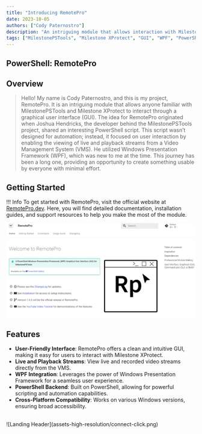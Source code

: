 ```yaml
---
title: "Introducing RemotePro"
date: 2023-10-05
authors: ["Cody Paternostro"]
description: "An intriguing module that allows interaction with Milestone XProtect through a GUI."
tags: ["MilestonePSTools", "Milestone XProtect", "GUI", "WPF", "PowerShell"]
---
```


## PowerShell: RemotePro

## Overview

> Hello! My name is Cody Paternostro, and this is my project, RemotePro. It is an intriguing module that allows anyone familiar with MilestonePSTools and Milestone XProtect to interact through a graphical user interface (GUI). The idea for RemotePro originated when Joshua Hendricks, the developer behind the MilestonePSTools project, shared an interesting PowerShell script. This script wasn’t designed for automation; instead, it focused on user interaction by enabling the viewing of live and playback streams from a Video Management System (VMS). He utilized Windows Presentation Framework (WPF), which was new to me at the time. This journey has been a long one, providing an opportunity to create something usable by everyone with minimal effort.

## Getting Started

!!! Info 
    To get started with RemotePro, visit the official website at [RemotePro.dev](https://www.remotepro.dev/). Here, you will find detailed documentation, installation guides, and support resources to help you make the most of the module.

![RemotePro Website](assets-high-resolution/remote-pro-website.png)

## Features

- **User-Friendly Interface**: RemotePro offers a clean and intuitive GUI, making it easy for users to interact with Milestone XProtect.
- **Live and Playback Streams**: View live and recorded video streams directly from the VMS.
- **WPF Integration**: Leverages the power of Windows Presentation Framework for a seamless user experience.
- **PowerShell Backend**: Built on PowerShell, allowing for powerful scripting and automation capabilities.
- **Cross-Platform Compatibility**: Works on various Windows versions, ensuring broad accessibility.

<br>
![Landing Header](assets-high-resolution/connect-click.png)


